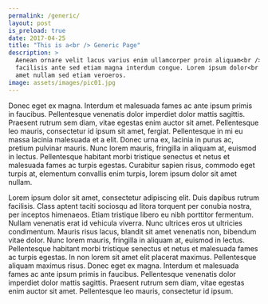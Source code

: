 ```yaml
---
permalink: /generic/
layout: post
is_preload: true
date: 2017-04-25
title: "This is a<br /> Generic Page"
description: >
  Aenean ornare velit lacus varius enim ullamcorper proin aliquam<br />
  facilisis ante sed etiam magna interdum congue. Lorem ipsum dolor<br />
  amet nullam sed etiam veroeros.
image: assets/images/pic01.jpg
---
```


Donec eget ex magna. Interdum et malesuada fames ac ante ipsum primis in
faucibus. Pellentesque venenatis dolor imperdiet dolor mattis sagittis. Praesent
rutrum sem diam, vitae egestas enim auctor sit amet. Pellentesque leo mauris,
consectetur id ipsum sit amet, fergiat. Pellentesque in mi eu massa lacinia
malesuada et a elit. Donec urna ex, lacinia in purus ac, pretium pulvinar
mauris. Nunc lorem mauris, fringilla in aliquam at, euismod in lectus.
Pellentesque habitant morbi tristique senectus et netus et malesuada fames ac
turpis egestas. Curabitur sapien risus, commodo eget turpis at, elementum
convallis enim turpis, lorem ipsum dolor sit amet nullam.

Lorem ipsum dolor sit amet, consectetur adipiscing elit. Duis dapibus rutrum
facilisis. Class aptent taciti sociosqu ad litora torquent per conubia nostra,
per inceptos himenaeos. Etiam tristique libero eu nibh porttitor fermentum.
Nullam venenatis erat id vehicula viverra. Nunc ultrices eros ut ultricies
condimentum. Mauris risus lacus, blandit sit amet venenatis non, bibendum vitae
dolor. Nunc lorem mauris, fringilla in aliquam at, euismod in lectus.
Pellentesque habitant morbi tristique senectus et netus et malesuada fames ac
turpis egestas. In non lorem sit amet elit placerat maximus. Pellentesque
aliquam maximus risus. Donec eget ex magna. Interdum et malesuada fames ac ante
ipsum primis in faucibus. Pellentesque venenatis dolor imperdiet dolor mattis
sagittis. Praesent rutrum sem diam, vitae egestas enim auctor sit amet.
Pellentesque leo mauris, consectetur id ipsum.
